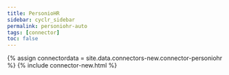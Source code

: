 ```yaml
---
title: PersonioHR
sidebar: cyclr_sidebar
permalink: personiohr-auto
tags: [connector]
toc: false
---
```

{% assign connectordata = site.data.connectors-new.connector-personiohr %}
{% include connector-new.html %}	